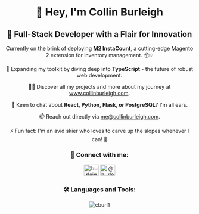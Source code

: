 <h1 align="center">👋 Hey, I'm Collin Burleigh</h1>
<h2 align="center">🚀 Full-Stack Developer with a Flair for Innovation</h2>

<p align="center">
  Currently on the brink of deploying <b>M2 InstaCount</b>, a cutting-edge Magento 2 extension for inventory management. 📦💡
</p>

<p align="center">
  🌱 Expanding my toolkit by diving deep into <strong>TypeScript</strong> - the future of robust web development.
</p>

<p align="center">
  👨‍💻 Discover all my projects and more about my journey at <a href="https://www.collinburleigh.com" target="_blank">www.collinburleigh.com</a>.
</p>

<p align="center">
  💬 Keen to chat about <strong>React, Python, Flask, or PostgreSQL</strong>? I'm all ears.
</p>

<p align="center">
  📫 Reach out directly via <a href="mailto:me@collinburleigh.com">me@collinburleigh.com</a>.
</p>

<p align="center">
  ⚡ Fun fact: I'm an avid skier who loves to carve up the slopes whenever I can! 🎿
</p>

<h3 align="center">🔗 Connect with me:</h3>
<p align="center">
  <a href="https://linkedin.com/in/burleighcollin" target="_blank"><img src="https://raw.githubusercontent.com/rahuldkjain/github-profile-readme-generator/master/src/images/icons/Social/linked-in-alt.svg" alt="burleighcollin" height="30" width="40" /></a>
  <a href="https://medium.com/@burleighcollin" target="_blank"><img src="https://raw.githubusercontent.com/rahuldkjain/github-profile-readme-generator/master/src/images/icons/Social/medium.svg" alt="@burleighcollin" height="30" width="40" /></a>
</p>

<h3 align="center">🛠 Languages and Tools:</h3>
<p align="center">
  <!-- Icons -->
</p>

<p align="center">
  <img src="https://github-readme-stats.vercel.app/api/top-langs?username=cburl1&show_icons=true&locale=en&layout=compact" alt="cburl1" />
</p>

